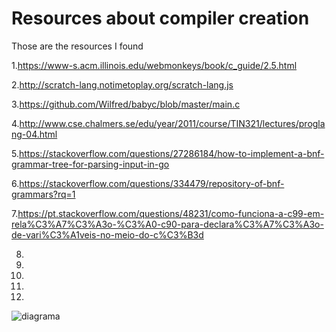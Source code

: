 # Resources about compiler creation
<p> Those are the resources I found </p>

1.<https://www-s.acm.illinois.edu/webmonkeys/book/c_guide/2.5.html>

2.<http://scratch-lang.notimetoplay.org/scratch-lang.js>

3.<https://github.com/Wilfred/babyc/blob/master/main.c>

4.<http://www.cse.chalmers.se/edu/year/2011/course/TIN321/lectures/proglang-04.html>

5.<https://stackoverflow.com/questions/27286184/how-to-implement-a-bnf-grammar-tree-for-parsing-input-in-go>

6.<https://stackoverflow.com/questions/334479/repository-of-bnf-grammars?rq=1>

7.<https://pt.stackoverflow.com/questions/48231/como-funciona-a-c99-em-rela%C3%A7%C3%A3o-%C3%A0-c90-para-declara%C3%A7%C3%A3o-de-vari%C3%A1veis-no-meio-do-c%C3%B3d>


8.

9.

10.

11.


12.



<img src="https://www.google.com.br/url?sa=i&rct=j&q=&esrc=s&source=images&cd=&cad=rja&uact=8&ved=0ahUKEwjTvZ6D9-7YAhVCI5AKHfoiACQQjRwIBw&url=http%3A%2F%2Fblog.ptsecurity.com%2F2016%2F06%2Ftheory-and-practice-of-source-code.html&psig=AOvVaw1Vysiqf8eGQoNW2irCT8TZ&ust=1516825906251156" alt="diagrama" />
